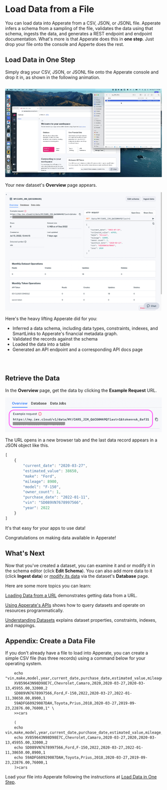 # Load Data from a File

You can load data into Apperate from a CSV, JSON, or JSONL file. Apperate infers a schema from a sampling of the file, validates the data using that schema, ingests the data, and generates a REST endpoint and endpoint documentation. What's more is that Apperate does this in **one step**. Just drop your file onto the console and Apperte does the rest.

## Load Data in One Step

Simply drag your CSV, JSON, or JSONL file onto the Apperate console and drop it in, as shown in the following animation.

``` {tip} If you need a sample file to load, see [Appendix: Create a Data File](#appendix-create-a-data-file).
```

![](./loading-data-from-a-file/drop-file-onto-console.gif)

Your new dataset's **Overview** page appears.

![](./loading-data-from-a-file/cars-dataset-overview.png)

Here's the heavy lifting Apperate did for you:

- Inferred a data schema, including data types, constraints, indexes, and SmartLinks to Apperate's financial metadata graph.
- Validated the records against the schema
- Loaded the data into a table
- Generated an API endpoint and a corresponding API docs page

``` {tip} If data ingestion fails or you suspect issues, check the ingestion details in the **Data Jobs**  tab or navigate to **Logs**, and check  the **Log Stream** or **Ingestion Logs**. For guidance, see [Monitor Deployments](../administration/monitoring-deployments.md).
```

``` {important} 20,000,000 record limit per ingestion.
```

``` {note} Apperate supports CSV files that use the following common data delimiters: comma (,), tab, or pipe (\|) characters. JSON and JSONL files are also supported.
```

## Retrieve the Data

In the **Overview** page, get the data by clicking the **Example Request** URL.

![](./loading-data-from-a-file/cars-example-request.png) 

The URL opens in a new browser tab and the last data record appears in a JSON object like this.

```javascript
[
    {
        "current_date": "2020-03-27",
        "estimated_value": 38650,
        "make": "Ford",
        "mileage": 8900,
        "model": "F-150",
        "owner_count": 1,
        "purchase_date": "2022-01-11",
        "vin": "SD089VN7678997566",
        "year": 2022
    }
]
```

It's that easy for your apps to use data!

Congratulations on making data available in Apperate!

## What's Next

Now that you've created a dataset, you can examine it and or modify it in the schema editor (click **Edit Schema**). You can also add more data to it (click **Ingest data**) or [modify its data](../interacting-with-your-data/updating-a-data-record.md) via the dataset's **Database** page.

Here are some more topics you can learn:

[Loading Data from a URL](../migrating-and-importing-data/loading-data-from-a-url.md) demonstrates getting data from a URL.

[Using Apperate's APIs](../interacting-with-your-data/apperate-api-basics.md) shows how to query datasets and operate on resources programmatically.

[Understanding Datasets](../managing-your-data/understanding-datasets.md) explains dataset properties, constraints, indexes, and mappings.

## Appendix: Create a Data File

If you don't already have a file to load into Apperate, you can create a simple CSV file (has three records) using a command below for your operating system.

```{tab} Linux/MacOS
    echo "vin,make,model,year,current_date,purchase_date,estimated_value,mileage,owner_count
    XV859643N98D98E7C,Chevrolet,Camaro,2020,2020-03-27,2020-03-13,45955.00,32000,2
    SD089VN7678997566,Ford,F-150,2022,2020-03-27,2022-01-11,38650.00,8900,1
    59ADFG60929087DAH,Toyota,Prius,2018,2020-03-27,2019-09-23,22876.00,76000,1" \
    >>cars
```

``` {tab} Windows
    (
    echo vin,make,model,year,current_date,purchase_date,estimated_value,mileage,owner_count
    echo XV859643N98D98E7C,Chevrolet,Camaro,2020-03-27,2020,2020-03-13,45955.00,32000,2
    echo SD089VN7678997566,Ford,F-150,2022,2020-03-27,2022-01-11,38650.00,8900,1
    echo 59ADFG60929087DAH,Toyota,Prius,2018,2020-03-27,2019-09-23,22876.00,76000,1
    )>cars
```

Load your file into Apperate following the instructions at [Load Data in One Step](#load-data-in-one-step).
